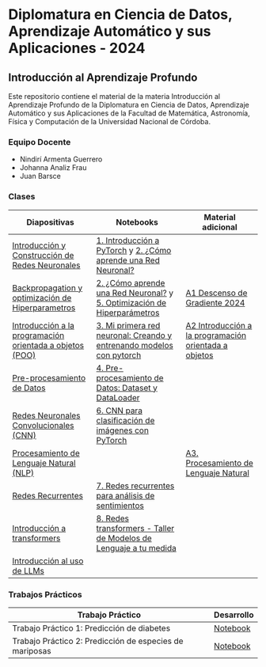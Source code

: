 # Diplomatura en Ciencia de Datos, Aprendizaje Automático y sus Aplicaciones - 2024

## Introducción al Aprendizaje Profundo

Este repositorio contiene el material de la materia Introducción al Aprendizaje Profundo de la Diplomatura en Ciencia de Datos, Aprendizaje Automático y sus Aplicaciones de la Facultad de Matemática, Astronomía, Física y Computación de la Universidad Nacional de Córdoba.

### Equipo Docente

- Nindirí Armenta Guerrero
- Johanna Analiz Frau
- Juan Barsce

### Clases

<div align='center'>

<!-- prettier-ignore -->
| Diapositivas | Notebooks | Material adicional |
| ------------ | --------- | ------------------ |
| [Introducción y Construcción de Redes Neuronales](./classes/slides/P.%20I%202024-%20Introducción%20y%20Construcción%20de%20Redes%20Neuronales.pdf) | [1. Introducción a PyTorch](./classes/notebooks/1_Introduccion_a_Pytorch_2024.ipynb) y [2. ¿Cómo aprende una Red Neuronal?](./classes/notebooks/2_Operación_a_Corazón_Abierto_de_una_Red_Neuronal_2024.ipynb) | |
| [Backpropagation y optimización de Hiperparametros](./classes/slides/P.%20II%202024%20Backpropagation%20y%20Optimización%20de%20Hiperparámetros.pdf) | [2. ¿Cómo aprende una Red Neuronal?](./classes/notebooks/2_Operación_a_Corazón_Abierto_de_una_Red_Neuronal_2024.ipynb) y [5. Optimización de Hiperparámetros](./classes/notebooks/5_Optimización_de_Hiperparámetros_2024.ipynb) | [A1 Descenso de Gradiente 2024](./classes/notebooks/A1_Descenso_de_Gradiente_2024.ipynb) |
| [Introducción a la programación orientada a objetos (POO)](./classes/slides/P.%20III%202024%20-%20Introducción%20a%20la%20programación%20orientada%20a%20objetos%20(POO).pdf) | [3. Mi primera red neuronal: Creando y entrenando modelos con pytorch](./classes/notebooks/3_Mi_primera_red_neuronal_Creando_y_entrenando_modelos_con_pytorch_2024.ipynb) | [A2 Introducción a la programación orientada a objetos](./classes/notebooks/A2_Introducción_a_Programación_Orientada_a_Objetos_2024.ipynb) |
| [Pre-procesamiento de Datos](./classes/slides/P.%20IV%202024%20-%20Pre-procesamiento%20de%20Datos.pdf) | [4. Pre-procesamiento de Datos: Dataset y DataLoader](./classes/notebooks/4_Pre_procesamiento_de_Datos_Dataset_y_DataLoader_2024.ipynb) | |
| [Redes Neuronales Convolucionales (CNN)](./classes/slides/P.%20V%202024%20-%20Redes%20Neuronales%20Convolucionales%20(CNN).pdf) | [6. CNN para clasificación de imágenes con PyTorch](./classes/notebooks/6_CNN_para_clasificación_de_imágenes_con_Pytorch_2024.ipynb) | |
| [Procesamiento de Lenguaje Natural (NLP)](./classes/slides/P.%20VI%202024%20-%20Procesamiento%20de%20Lenguaje%20Natural%20(NLP).pdf) | | [A3. Procesamiento de Lenguaje Natural](./classes/notebooks/A3_Procesamiento_de_Lenguaje_Natural_2024.ipynb) |
| [Redes Recurrentes](./classes/slides/P.%20VII%202024%20-%20Redes%20Recurrentes.pdf) | [7. Redes recurrentes para análisis de sentimientos](./classes/notebooks/7_Redes_recurrentes_para_análisis_de_sentimientos_2024.ipynb) | |
| [Introducción a transformers](./classes/slides/P.%20VIII%202024-%20Introducción%20a%20transformers.pdf) | [8. Redes transformers - Taller de Modelos de Lenguaje a tu medida](./classes/notebooks/8_Redes_transformers_Taller_de_Modelos_de_Lenguaje_a_tu_medida_(2023).ipynb) | |
| [Introducción al uso de LLMs](./classes/slides/P.%20IX%202024-%20Introducción%20al%20uso%20de%20LLMs.pdf) | | |

</div>

### Trabajos Prácticos

<div align='center'>

| Trabajo Práctico                                        | Desarrollo                                      |
| ------------------------------------------------------- | ----------------------------------------------- |
| Trabajo Práctico 1: Predicción de diabetes              | [Notebook](./exams/first_exam/desarrollo.ipynb) |
| Trabajo Práctico 2: Predicción de especies de mariposas | [Notebook](./exams/second_exam/solution.ipynb)  |

</div>
